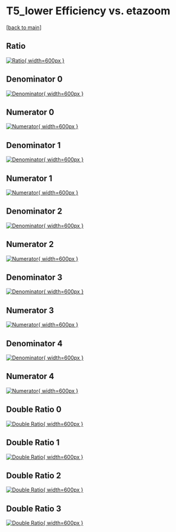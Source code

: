 # T5_lower Efficiency vs. etazoom

[[back to main](./)]



## Ratio

[![Ratio](../mtv/var/T5_lower_loweta_211_-1_eff_etazoom.png){ width=600px }](../mtv/var/T5_lower_loweta_211_-1_eff_etazoom.pdf)

## Denominator 0

[![Denominator](../mtv/den/T5_lower_loweta_211_-1_eff_etazoom_den0.png){ width=600px }](../mtv/den/T5_lower_loweta_211_-1_eff_etazoom_den0.pdf)

## Numerator 0

[![Numerator](../mtv/num/T5_lower_loweta_211_-1_eff_etazoom_num0.png){ width=600px }](../mtv/num/T5_lower_loweta_211_-1_eff_etazoom_num0.pdf)

## Denominator 1

[![Denominator](../mtv/den/T5_lower_loweta_211_-1_eff_etazoom_den1.png){ width=600px }](../mtv/den/T5_lower_loweta_211_-1_eff_etazoom_den1.pdf)

## Numerator 1

[![Numerator](../mtv/num/T5_lower_loweta_211_-1_eff_etazoom_num1.png){ width=600px }](../mtv/num/T5_lower_loweta_211_-1_eff_etazoom_num1.pdf)

## Denominator 2

[![Denominator](../mtv/den/T5_lower_loweta_211_-1_eff_etazoom_den2.png){ width=600px }](../mtv/den/T5_lower_loweta_211_-1_eff_etazoom_den2.pdf)

## Numerator 2

[![Numerator](../mtv/num/T5_lower_loweta_211_-1_eff_etazoom_num2.png){ width=600px }](../mtv/num/T5_lower_loweta_211_-1_eff_etazoom_num2.pdf)

## Denominator 3

[![Denominator](../mtv/den/T5_lower_loweta_211_-1_eff_etazoom_den3.png){ width=600px }](../mtv/den/T5_lower_loweta_211_-1_eff_etazoom_den3.pdf)

## Numerator 3

[![Numerator](../mtv/num/T5_lower_loweta_211_-1_eff_etazoom_num3.png){ width=600px }](../mtv/num/T5_lower_loweta_211_-1_eff_etazoom_num3.pdf)

## Denominator 4

[![Denominator](../mtv/den/T5_lower_loweta_211_-1_eff_etazoom_den4.png){ width=600px }](../mtv/den/T5_lower_loweta_211_-1_eff_etazoom_den4.pdf)

## Numerator 4

[![Numerator](../mtv/num/T5_lower_loweta_211_-1_eff_etazoom_num4.png){ width=600px }](../mtv/num/T5_lower_loweta_211_-1_eff_etazoom_num4.pdf)

## Double Ratio 0

[![Double Ratio](../mtv/ratio/T5_lower_loweta_211_-1_eff_etazoom_ratio0.png){ width=600px }](../mtv/ratio/T5_lower_loweta_211_-1_eff_etazoom_ratio0.pdf)

## Double Ratio 1

[![Double Ratio](../mtv/ratio/T5_lower_loweta_211_-1_eff_etazoom_ratio1.png){ width=600px }](../mtv/ratio/T5_lower_loweta_211_-1_eff_etazoom_ratio1.pdf)

## Double Ratio 2

[![Double Ratio](../mtv/ratio/T5_lower_loweta_211_-1_eff_etazoom_ratio2.png){ width=600px }](../mtv/ratio/T5_lower_loweta_211_-1_eff_etazoom_ratio2.pdf)

## Double Ratio 3

[![Double Ratio](../mtv/ratio/T5_lower_loweta_211_-1_eff_etazoom_ratio3.png){ width=600px }](../mtv/ratio/T5_lower_loweta_211_-1_eff_etazoom_ratio3.pdf)

